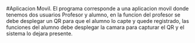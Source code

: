 #Aplicacion Movil. 
El programa corresponde a una aplicacion movil donde tenemos dos usuarios Profesor y alumno, en la funcion del profesor se debe desplegar un QR para que el alumno lo capte y quede registrado, las funciones del alumno debe desplegar la camara para capturar el QR y el sistema lo dejara presente. 
 

